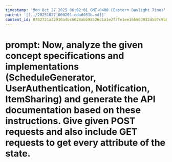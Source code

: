 ```yaml
---
timestamp: 'Mon Oct 27 2025 06:02:01 GMT-0400 (Eastern Daylight Time)'
parent: '[[../20251027_060201.cdad051b.md]]'
content_id: 8782721a32910a4bc6628abb98526c1a1e2f7fe1ee16b503932d507c9b8dbf43
---
```


# prompt: Now, analyze the given concept specifications  and implementations (ScheduleGenerator, UserAuthentication, Notification, ItemSharing) and generate the API documentation based on these instructions. Give given POST requests and also include GET requests to get every attribute of the state.
